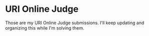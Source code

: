 # URI Online Judge
Those are my URI Online Judge submissions. I'll keep updating and organizing this while I'm solving them.